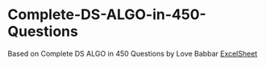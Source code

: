 # Complete-DS-ALGO-in-450-Questions
Based on Complete DS ALGO in 450 Questions by Love Babbar
[ExcelSheet](https://drive.google.com/file/d/1FMdN_OCfOI0iAeDlqswCiC2DZzD4nPsb/view)
